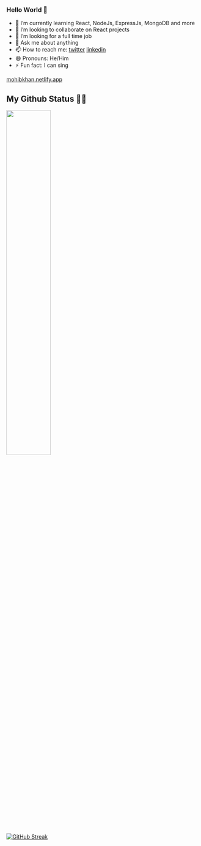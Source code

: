 ### Hello World 👋




- 🌱 I’m currently learning React, NodeJs, ExpressJs, MongoDB and more
- 👯 I’m looking to collaborate on React projects
- 🤔 I’m looking for a full time job
- 💬 Ask me about anything
- 📫 How to reach me: [twitter](https://twitter.com/mohibkay) [linkedin](https://www.linkedin.com/in/mohibkay)
- 😄 Pronouns: He/Him
- ⚡ Fun fact: I can sing

[mohibkhan.netlify.app](https://mohibkhan.netlify.app/)


##  My Github Status 👨‍💻
 <img width="48%" src="https://github-readme-streak-stats.herokuapp.com/?user=mohibk" />
 
 [![GitHub Streak](https://github-readme-streak-stats.herokuapp.com?user=mohibk)](https://git.io/streak-stats)

